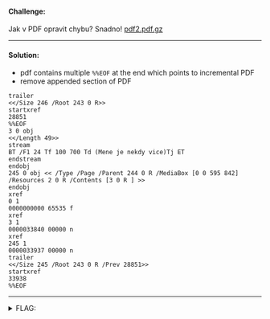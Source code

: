 #### Challenge:

Jak v PDF opravit chybu? Snadno! [pdf2.pdf.gz](./pdf2.pdf.gz ':ignore')

---

#### Solution:

- pdf contains multiple `%%EOF` at the end which points to incremental PDF
- remove appended section of PDF

```console
trailer
<</Size 246 /Root 243 0 R>>
startxref
28851
%%EOF
3 0 obj
<</Length 49>>
stream
BT /F1 24 Tf 100 700 Td (Mene je nekdy vice)Tj ET
endstream
endobj
245 0 obj << /Type /Page /Parent 244 0 R /MediaBox [0 0 595 842] /Resources 2 0 R /Contents [3 0 R ] >>
endobj
xref
0 1
0000000000 65535 f
xref
3 1
0000033840 00000 n
xref
245 1
0000033937 00000 n
trailer
<</Size 245 /Root 243 0 R /Prev 28851>>
startxref
33938
%%EOF
```

---

<details><summary>FLAG:</summary>

```
flag{Alonzo_Church-6297}
```

</details>
